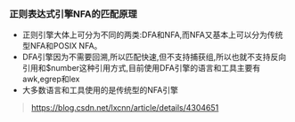 ### 正则表达式引擎NFA的匹配原理

* 正则引擎大体上可分为不同的两类:DFA和NFA,而NFA又基本上可以分为传统型NFA和POSIX NFA。
* DFA引擎因为不需要回溯,所以匹配快速,但不支持捕获组,所以也就不支持反向引用和$number这种引用方式,目前使用DFA引擎的语言和工具主要有awk,egrep和lex
* 大多数语言和工具使用的是传统型的NFA引擎

> https://blog.csdn.net/lxcnn/article/details/4304651

